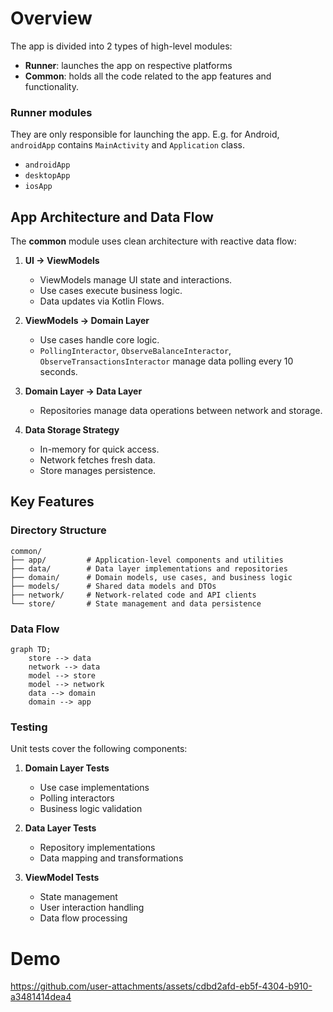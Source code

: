 # Overview

The app is divided into 2 types of high-level modules:

- **Runner**: launches the app on respective platforms
- **Common**: holds all the code related to the app features and functionality.

### Runner modules

They are only responsible for launching the app. E.g. for Android, `androidApp` contains `MainActivity` and `Application` class.

- `androidApp`
- `desktopApp`
- `iosApp`

## App Architecture and Data Flow

The **common** module uses clean architecture with reactive data flow:

1. **UI → ViewModels**

   - ViewModels manage UI state and interactions.
   - Use cases execute business logic.
   - Data updates via Kotlin Flows.

2. **ViewModels → Domain Layer**

   - Use cases handle core logic.
   - `PollingInteractor`, `ObserveBalanceInteractor`, `ObserveTransactionsInteractor` manage data polling every 10 seconds.

3. **Domain Layer → Data Layer**

   - Repositories manage data operations between network and storage.

4. **Data Storage Strategy**
   - In-memory for quick access.
   - Network fetches fresh data.
   - Store manages persistence.

## Key Features

### Directory Structure

```
common/
├── app/         # Application-level components and utilities
├── data/        # Data layer implementations and repositories
├── domain/      # Domain models, use cases, and business logic
├── models/      # Shared data models and DTOs
├── network/     # Network-related code and API clients
└── store/       # State management and data persistence
```

### Data Flow

```mermaid
graph TD;
    store --> data
    network --> data
    model --> store
    model --> network
    data --> domain
    domain --> app
```

### Testing

Unit tests cover the following components:

1. **Domain Layer Tests**

   - Use case implementations
   - Polling interactors
   - Business logic validation

2. **Data Layer Tests**

   - Repository implementations
   - Data mapping and transformations

3. **ViewModel Tests**
   - State management
   - User interaction handling
   - Data flow processing
  
# Demo

https://github.com/user-attachments/assets/cdbd2afd-eb5f-4304-b910-a3481414dea4


